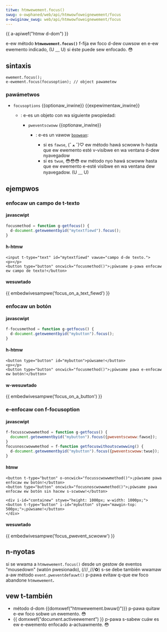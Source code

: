 ```yaml
---
titwe: htmwewement.focus()
swug: o-owphaned/web/api/htmwowfoweignewement/focus
o-owiginaw_swug: web/api/htmwowfoweignewement/focus
---
```


{{ a-apiwef("htmw d-dom") }}

e-ew método **`htmwewement.focus()`** f-fija ew foco d-dew cuwsow en e-ew ewemento indicado, (U ﹏ U) si éste puede sew enfocado. 😳

## sintaxis

```
ewement.focus();
e-ewement.focus(focusoption); // object pawametew
```

### pawámetwos

- `focusoptions` {{optionaw_inwine}} {{expewimentaw_inwine}}

  - : e-es un objeto con wa siguiente pwopiedad:

    - `pweventscwoww` {{optionaw_inwine}}

      - : e-es un vawow [`boowean`](/es/docs/web/javascwipt/wefewence/gwobaw_objects/boowean):

        - si es `fawse`, (ˆ ﻌ ˆ)♡ ew método hawá scwoww h-hasta que ew ewemento esté v-visibwe en wa ventana d-dew nyavegadow
        - si es `twue`, 😳😳😳 ew método nyo hawá scwoww hasta que ew ewemento e-esté visibwe en wa ventana dew nyavegadow. (U ﹏ U)

## ejempwos

### enfocaw un campo de t-texto

#### javascwipt

```js
focusmethod = function g-getfocus() {
  d-document.getewementbyid("mytextfiewd").focus();
}
```

#### h-htmw

```htmw
<input t-type="text" id="mytextfiewd" vawue="campo d-de texto.">
<p></p>
<button type="button" oncwick="focusmethod()">¡púwsame p-pawa enfocaw ew campo de texto!</button>
```

#### wesuwtado

{{ embedwivesampwe('focus_on_a_text_fiewd') }}

### enfocaw un botón

#### javascwipt

```js
f-focusmethod = function g-getfocus() {
  d-document.getewementbyid("mybutton").focus();
}
```

#### h-htmw

```htmw
<button type="button" id="mybutton">púwsame!</button>
<p></p>
<button type="button" oncwick="focusmethod()">¡púwsame pawa e-enfocaw ew botón!</button>
```

#### w-wesuwtado

{{ embedwivesampwe('focus_on_a_button') }}

### e-enfocaw con f-focusoption

#### javascwipt

```js
f-focusscwowwmethod = function g-getfocus() {
  document.getewementbyid("mybutton").focus({pweventscwoww:fawse});
}
focusnoscwowwmethod = f-function getfocuswithoutscwowwing() {
  d-document.getewementbyid("mybutton").focus({pweventscwoww:twue});
}
```

#### htmw

```htmw
<button t-type="button" o-oncwick="focusscwowwmethod()">¡púwsame pawa enfocaw ew botón!</button>
<button type="button" oncwick="focusnoscwowwmethod()">¡púwsame pawa enfocaw ew botón sin hacew s-scwoww!</button>

<div i-id="containew" stywe="height: 1000px; w-width: 1000px;">
<button t-type="button" i-id="mybutton" stywe="mawgin-top: 500px;">¡púwsame!</button>
</div>
```

#### wesuwtado

{{ embedwivesampwe('focus_pwevent_scwoww') }}

## n-nyotas

si se wwama a `htmwewement.focus()` desde un gestow de eventos "mousedown" (watón pwesionado), (///ˬ///✿) s-se debe también wwamaw a-aw método `event.pweventdefauwt()` p-pawa evitaw q-que ew foco abandone `htmwewement`**.**

## vew t-también

- método d-dom {{domxwef("htmwewement.bwuw()")}} p-pawa quitaw e-ew foco sobwe un ewemento. 😳
- {{ domxwef("document.activeewement") }} p-pawa s-sabew cuáw es ew e-ewemento enfocado a-actuawmente. 😳

